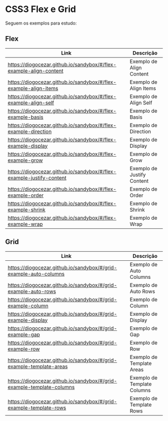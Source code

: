 # CSS3 Flex e Grid

Seguem os exemplos para estudo:

## Flex

| Link                                                                  | Descrição                                  |
|-----------------------------------------------------------------------|--------------------------------------------|
| https://diogocezar.github.io/sandybox/#/flex-example-align-content    | Exemplo de Align Content                   |
| https://diogocezar.github.io/sandybox/#/flex-example-align-items      | Exemplo de Align Items                     |
| https://diogocezar.github.io/sandybox/#/flex-example-align-self       | Exemplo de Align Self                      |
| https://diogocezar.github.io/sandybox/#/flex-example-basis            | Exemplo de Basis                           |
| https://diogocezar.github.io/sandybox/#/flex-example-direction        | Exemplo de Direction                       |
| https://diogocezar.github.io/sandybox/#/flex-example-display          | Exemplo de Display                         |
| https://diogocezar.github.io/sandybox/#/flex-example-grow             | Exemplo de Grow                            |
| https://diogocezar.github.io/sandybox/#/flex-example-justify-content  | Exemplo de Justify Content                 |
| https://diogocezar.github.io/sandybox/#/flex-example-order            | Exemplo de Order                           |
| https://diogocezar.github.io/sandybox/#/flex-example-shrink           | Exemplo de Shrink                          |
| https://diogocezar.github.io/sandybox/#/flex-example-wrap             | Exemplo de Wrap                            |

## Grid

| Link                                                                  | Descrição                                  |
|-----------------------------------------------------------------------|--------------------------------------------|
| https://diogocezar.github.io/sandybox/#/grid-example-auto-columns     | Exemplo de Auto Columns                    |
| https://diogocezar.github.io/sandybox/#/grid-example-auto-rows        | Exemplo de Auto Rows                       |
| https://diogocezar.github.io/sandybox/#/grid-example-column           | Exemplo de Column                          |
| https://diogocezar.github.io/sandybox/#/grid-example-display          | Exemplo de Display                         |
| https://diogocezar.github.io/sandybox/#/grid-example-gap              | Exemplo de Gap                             |
| https://diogocezar.github.io/sandybox/#/grid-example-row              | Exemplo de Row                             |
| https://diogocezar.github.io/sandybox/#/grid-example-template-areas   | Exemplo de Template Areas                  |
| https://diogocezar.github.io/sandybox/#/grid-example-template-columns | Exemplo de Template Columns                |
| https://diogocezar.github.io/sandybox/#/grid-example-template-rows    | Exemplo de Template Rows                   |
